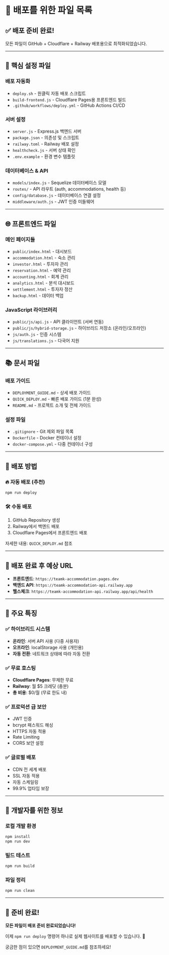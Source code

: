 # 📁 배포를 위한 파일 목록

## ✅ 배포 준비 완료!

모든 파일이 GitHub + Cloudflare + Railway 배포용으로 최적화되었습니다.

---

## 🔧 핵심 설정 파일

### 배포 자동화
- `deploy.sh` - 원클릭 자동 배포 스크립트
- `build-frontend.js` - Cloudflare Pages용 프론트엔드 빌드
- `.github/workflows/deploy.yml` - GitHub Actions CI/CD

### 서버 설정
- `server.js` - Express.js 백엔드 서버
- `package.json` - 의존성 및 스크립트
- `railway.toml` - Railway 배포 설정
- `healthcheck.js` - 서버 상태 확인
- `.env.example` - 환경 변수 템플릿

### 데이터베이스 & API
- `models/index.js` - Sequelize 데이터베이스 모델
- `routes/` - API 라우트 (auth, accommodations, health 등)
- `config/database.js` - 데이터베이스 연결 설정
- `middleware/auth.js` - JWT 인증 미들웨어

---

## 🌐 프론트엔드 파일

### 메인 페이지들
- `public/index.html` - 대시보드
- `accommodation.html` - 숙소 관리
- `investor.html` - 투자자 관리
- `reservation.html` - 예약 관리
- `accounting.html` - 회계 관리
- `analytics.html` - 분석 대시보드
- `settlement.html` - 투자자 정산
- `backup.html` - 데이터 백업

### JavaScript 라이브러리
- `public/js/api.js` - API 클라이언트 (서버 연동)
- `public/js/hybrid-storage.js` - 하이브리드 저장소 (온라인/오프라인)
- `js/auth.js` - 인증 시스템
- `js/translations.js` - 다국어 지원

---

## 📚 문서 파일

### 배포 가이드
- `DEPLOYMENT_GUIDE.md` - 상세 배포 가이드
- `QUICK_DEPLOY.md` - 빠른 배포 가이드 (1분 완성)
- `README.md` - 프로젝트 소개 및 전체 가이드

### 설정 파일
- `.gitignore` - Git 제외 파일 목록
- `Dockerfile` - Docker 컨테이너 설정
- `docker-compose.yml` - 다중 컨테이너 구성

---

## 🚀 배포 방법

### 🔥 자동 배포 (추천)
```bash
npm run deploy
```

### 🛠️ 수동 배포
1. GitHub Repository 생성
2. Railway에서 백엔드 배포
3. Cloudflare Pages에서 프론트엔드 배포

자세한 내용: `QUICK_DEPLOY.md` 참조

---

## 🎯 배포 완료 후 예상 URL

- **프론트엔드**: `https://teamk-accommodation.pages.dev`
- **백엔드 API**: `https://teamk-accommodation-api.railway.app`
- **헬스체크**: `https://teamk-accommodation-api.railway.app/api/health`

---

## 🌟 주요 특징

### ✅ 하이브리드 시스템
- **온라인**: 서버 API 사용 (다중 사용자)
- **오프라인**: localStorage 사용 (개인용)
- **자동 전환**: 네트워크 상태에 따라 자동 전환

### ✅ 무료 호스팅
- **Cloudflare Pages**: 무제한 무료
- **Railway**: 월 $5 크레딧 (충분)
- **총 비용**: $0/월 (무료 한도 내)

### ✅ 프로덕션 급 보안
- JWT 인증
- bcrypt 패스워드 해싱
- HTTPS 자동 적용
- Rate Limiting
- CORS 보안 설정

### ✅ 글로벌 배포
- CDN 전 세계 배포
- SSL 자동 적용
- 자동 스케일링
- 99.9% 업타임 보장

---

## 🔧 개발자를 위한 정보

### 로컬 개발 환경
```bash
npm install
npm run dev
```

### 빌드 테스트
```bash
npm run build
```

### 파일 정리
```bash
npm run clean
```

---

## 🎉 준비 완료!

**모든 파일이 배포 준비 완료되었습니다!**

이제 `npm run deploy` 명령어 하나로 실제 웹사이트를 배포할 수 있습니다. 🚀

궁금한 점이 있으면 `DEPLOYMENT_GUIDE.md`를 참조하세요!